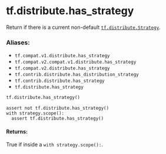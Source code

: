 <div itemscope itemtype="http://developers.google.com/ReferenceObject">
<meta itemprop="name" content="tf.distribute.has_strategy" />
<meta itemprop="path" content="Stable" />
</div>

# tf.distribute.has_strategy

Return if there is a current non-default <a href="../../tf/distribute/Strategy.md"><code>tf.distribute.Strategy</code></a>.

### Aliases:

* `tf.compat.v1.distribute.has_strategy`
* `tf.compat.v2.compat.v1.distribute.has_strategy`
* `tf.compat.v2.distribute.has_strategy`
* `tf.contrib.distribute.has_distribution_strategy`
* `tf.contrib.distribute.has_strategy`
* `tf.distribute.has_strategy`

``` python
tf.distribute.has_strategy()
```

<!-- Placeholder for "Used in" -->

```
assert not tf.distribute.has_strategy()
with strategy.scope():
  assert tf.distribute.has_strategy()
```

#### Returns:

True if inside a `with strategy.scope():`.
